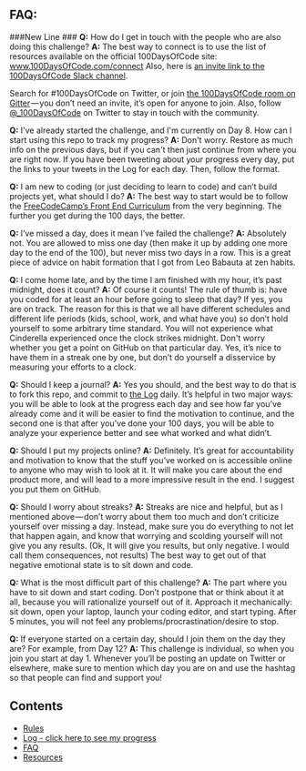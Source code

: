 ## FAQ:   
###New Line ###
  **Q:** How do I get in touch with the people who are also doing this challenge?
  **A:** The best way to connect is to use the list of resources available on the official 100DaysOfCode site:
  www.100DaysOfCode.com/connect
  Also, here is [an invite link to the 100DaysOfCode Slack channel](https://www.100daysofcode.com/slack).

  Search for #100DaysOfCode on Twitter, or join [the 100DaysOfCode room on Gitter](https://gitter.im/Kallaway/100DaysOfCode) — you don’t need an invite, it’s open for anyone to join. Also, follow [@_100DaysOfCode](https://twitter.com/_100DaysOfCode) on Twitter to stay in touch with the community.

  **Q:** I've already started the challenge, and I'm currently on Day 8. How can I start using this repo to track my progress?
  **A:** Don't worry. Restore as much info on the previous days, but if you can't then just continue from where you are right now. If you have been tweeting about your progress every day, put the links to your tweets in the Log for each day. Then, follow the format.

  **Q:** I am new to coding (or just deciding to learn to code) and can’t build projects yet, what should I do?
  **A:** The best way to start would be to follow the [FreeCodeCamp’s Front End Curriculum](https://www.freecodecamp.com/) from the very beginning. The further you get during the 100 days, the better.

  **Q:** I’ve missed a day, does it mean I’ve failed the challenge?
  **A:** Absolutely not. You are allowed to miss one day (then make it up by adding one more day to the end of the 100), but never miss two days in a row. This is a great piece of advice on habit formation that I got from Leo Babauta at zen habits.

  **Q:** I come home late, and by the time I am finished with my hour, it’s past midnight, does it count?
  **A:** Of course it counts! The rule of thumb is: have you coded for at least an hour before going to sleep that day? If yes, you are on track.
  The reason for this is that we all have different schedules and different life periods (kids, school, work, and what have you) so don’t hold yourself to some arbitrary time standard. You will not experience what Cinderella experienced once the clock strikes midnight.
  Don't worry whether you get a point on GitHub on that particular day. Yes, it’s nice to have them in a streak one by one, but don’t do yourself a disservice by measuring your efforts to a clock.

  **Q:** Should I keep a journal?
  **A:** Yes you should, and the best way to do that is to fork this repo, and commit to [the Log](log.md) daily. It’s helpful in two major ways: you will be able to look at the progress each day and see how far you’ve already come and it will be easier to find the motivation to continue, and the second one is that after you’ve done your 100 days, you will be able to analyze your experience better and see what worked and what didn’t.

  **Q:** Should I put my projects online?
  **A:** Definitely. It’s great for accountability and motivation to know that the stuff you’ve worked on is accessible online to anyone who may wish to look at it. It will make you care about the end product more, and will lead to a more impressive result in the end. I suggest you put them on GitHub.

  **Q:** Should I worry about streaks?
  **A:** Streaks are nice and helpful, but as I mentioned above — don’t worry about them too much and don’t criticize yourself over missing a day. Instead, make sure you do everything to not let that happen again, and know that worrying and scolding yourself will not give you any results. (Ok, It will give you results, but only negative. I would call them consequences, not results) The best way to get out of that negative emotional state is to sit down and code.

  **Q:** What is the most difficult part of this challenge?
  **A:** The part where you have to sit down and start coding. Don’t postpone that or think about it at all, because you will rationalize yourself out of it. Approach it mechanically: sit down, open your laptop, launch your coding editor, and start typing. After 5 minutes, you will not feel any problems/procrastination/desire to stop.

  **Q:** If everyone started on a certain day, should I join them on the day they are? For example, from Day 12?
  **A:** This challenge is individual, so when you join you start at day 1. Whenever you’ll be posting an update on Twitter or elsewhere, make sure to mention which day you are on and use the hashtag so that people can find and support you!

## Contents
* [Rules](rules.md)
* [Log - click here to see my progress](log.md)
* [FAQ](FAQ.md)
* [Resources](resources.md)
